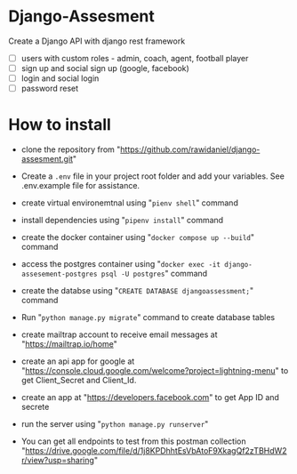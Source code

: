 # Django-Assesment

Create a Django API with django rest framework

- [ ] users with custom roles - admin, coach, agent, football player
- [ ] sign up and social sign up (google, facebook)
- [ ] login and social login
- [ ] password reset

# How to install

- clone the repository from "<https://github.com/rawidaniel/django-assesment.git>"

- Create a `.env` file in your project root folder and add your variables. See .env.example file for assistance.

- create virtual environemtnal using "`pienv shell`" command
- install dependencies using "`pipenv install`" command
- create the docker container using "`docker compose up --build`" command
- access the postgres container using "`docker exec -it django-assesement-postgres psql -U postgres`" command
- create the databse using "`CREATE DATABASE djangoassessment;`" command

- Run "`python manage.py migrate`" command to create database tables
- create mailtrap account to receive email messages at "<https://mailtrap.io/home>"
- create an api app for google at "<https://console.cloud.google.com/welcome?project=lightning-menu>" to get Client_Secret and Client_Id.
- create an app at "<https://developers.facebook.com>" to get App ID and secrete

- run the server using "`python manage.py runserver`"
- You can get all endpoints to test from this postman collection "<https://drive.google.com/file/d/1j8KPDhhtEsVbAtoF9XkagQf2zTBHdW2r/view?usp=sharing>"
